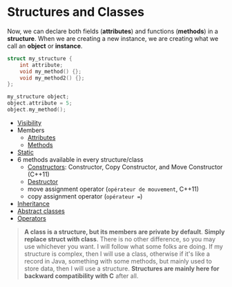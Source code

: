 # Structures and Classes

Now, we can declare both fields (**attributes**) and functions (**methods**) in a **structure**. When we are creating a new instance, we are creating what we call an **object** or **instance**.

```cpp
struct my_structure {
    int attribute;
    void my_method() {};
    void my_method2() {};
};

my_structure object;
object.attribute = 5;
object.my_method();
```

* [Visibility](class/visibility.md)
* Members
  * [Attributes](class/attributes.md)
  * [Methods](class/methods.md)
* [Static](class/static.md)
* 6 methods available in every structure/class
  * [Constructors](class/constructors.md): Constructor, Copy Constructor, and Move Constructor (C++11)
  * [Destructor](class/destructor.md)
  * move assignment operator (`opérateur de mouvement`, C++11)
  * copy assignment operator (`opérateur =`)
* [Inheritance](class/inheritance.md)
* [Abstract classes](class/abstract.md)
* [Operators](class/operators.md)

> **A class is a structure, but its members are private by default**. **Simply replace struct with class**. There is no other difference, so you may use whichever you want. I will follow what some folks are doing. If my structure is complex, then I will use a class, otherwise if it's like a record in Java, something with some methods, but mainly used to store data, then I will use a structure. **Structures are mainly here for backward compatibility with C** after all.